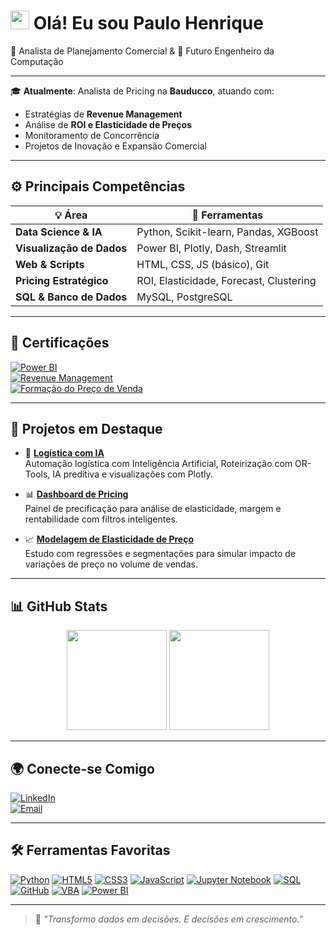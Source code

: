 <h1><img src="https://raw.githubusercontent.com/rahulbanerjee26/githubProfileReadmeGenerator/main/gifs/wave.gif" width="30"> Olá! Eu sou Paulo Henrique</h1>
🎯 Analista de Planejamento Comercial & 🚀 Futuro Engenheiro da Computação

---

🎓 **Atualmente**: Analista de Pricing na **Bauducco**, atuando com:
- Estratégias de **Revenue Management**
- Análise de **ROI e Elasticidade de Preços**
- Monitoramento de Concorrência
- Projetos de Inovação e Expansão Comercial

---

## ⚙️ Principais Competências

| 💡 Área | 🚀 Ferramentas |
|--------|----------------|
| **Data Science & IA** | Python, Scikit-learn, Pandas, XGBoost |
| **Visualização de Dados** | Power BI, Plotly, Dash, Streamlit |
| **Web & Scripts** | HTML, CSS, JS (básico), Git |
| **Pricing Estratégico** | ROI, Elasticidade, Forecast, Clustering |
| **SQL & Banco de Dados** | MySQL, PostgreSQL |

---

## 📌 Certificações

[![Power BI](https://img.shields.io/badge/-Power%20BI-blue?style=for-the-badge&logo=microsoft)](https://example.com)  
[![Revenue Management](https://img.shields.io/badge/-Revenue%20Management-purple?style=for-the-badge&logo=analytics)](https://example.com)  
[![Formação do Preço de Venda](https://img.shields.io/badge/-Preço%20de%20Venda-orange?style=for-the-badge&logo=academy)](https://example.com)

---

## 🚀 Projetos em Destaque

- 🔧 [**Logística com IA**](https://github.com/Henrique-Torquato/case-logistica-ia)  
  Automação logística com Inteligência Artificial, Roteirização com OR-Tools, IA preditiva e visualizações com Plotly.

- 📊 [**Dashboard de Pricing**](https://github.com/Henrique-Torquato/seu-projeto)  
  Painel de precificação para análise de elasticidade, margem e rentabilidade com filtros inteligentes.

- 📈 [**Modelagem de Elasticidade de Preço**](https://github.com/Henrique-Torquatoo/seu-projeto)  
  Estudo com regressões e segmentações para simular impacto de variações de preço no volume de vendas.

---

## 📊 GitHub Stats

<div align="center">
  <img height="160px" src="https://github-readme-stats.vercel.app/api?username=Henrique-Torquato&show_icons=true&theme=radical" />
  <img height="160px" src="https://github-readme-stats.vercel.app/api/top-langs/?username=Henrique-Torquato&layout=compact&theme=radical" />
</div>

---

## 🌍 Conecte-se Comigo

[![LinkedIn](https://img.shields.io/badge/-LinkedIn-blue?style=for-the-badge&logo=linkedin)](https://www.linkedin.com/in/hhenrique-torquato/)  
[![Email](https://img.shields.io/badge/-E--mail-red?style=for-the-badge&logo=gmail)](mailto:hhenrique.torquato@gmail.com)

---

## 🛠️ Ferramentas Favoritas

[![Python](https://img.shields.io/badge/Python-FFD43B?style=flat-square&logo=python&logoColor=blue )](https://python.org )
[![HTML5](https://img.shields.io/badge/HTML5-E34F26?style=flat-square&logo=html5&logoColor=white )](https://developer.mozilla.org/en-US/docs/Web/HTML )
[![CSS3](https://img.shields.io/badge/CSS3-1572B6?style=flat-square&logo=css3&logoColor=white )](https://developer.mozilla.org/en-US/docs/Web/CSS )
[![JavaScript](https://img.shields.io/badge/JavaScript-F7DF1E?style=flat-square&logo=javascript&logoColor=black )](https://developer.mozilla.org/en-US/docs/Web/JavaScript )
[![Jupyter Notebook](https://img.shields.io/badge/Jupyter-FF6F00?style=flat-square&logo=jupyter&logoColor=white )](https://jupyter.org )
[![SQL](https://img.shields.io/badge/SQL-003366?style=flat-square&logo=mysql&logoColor=white )](https://www.mysql.com )
[![GitHub](https://img.shields.io/badge/GitHub-181717?style=flat-square&logo=github&logoColor=white )](https://github.com/Henrique-Torquato )
[![VBA](https://img.shields.io/badge/VBA-009999?style=flat-square&logo=visual-basic-dot-net&logoColor=white )](https://learn.microsoft.com/en-us/dotnet/visual-basic/ )
[![Power BI](https://img.shields.io/badge/Power%20BI-107C10?style=flat-square&logo=microsoft-power-bi&logoColor=white )](https://powerbi.microsoft.com )

---

> 🧠 _"Transformo dados em decisões. E decisões em crescimento."_  
